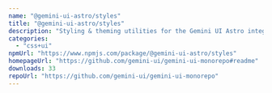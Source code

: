 ```yaml
---
name: "@gemini-ui-astro/styles"
title: "@gemini-ui-astro/styles"
description: "Styling & theming utilities for the Gemini UI Astro integration."
categories:
  - "css+ui"
npmUrl: "https://www.npmjs.com/package/@gemini-ui-astro/styles"
homepageUrl: "https://github.com/gemini-ui/gemini-ui-monorepo#readme"
downloads: 33
repoUrl: "https://github.com/gemini-ui/gemini-ui-monorepo"
---
```

